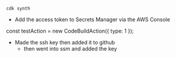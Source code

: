 `cdk synth`


- Add the access token to Secrets Manager via the AWS Console




const testAction = new CodeBuildAction({
    type: 1
});

- Made the ssh key then added it to github
    - then went into ssm and added the key